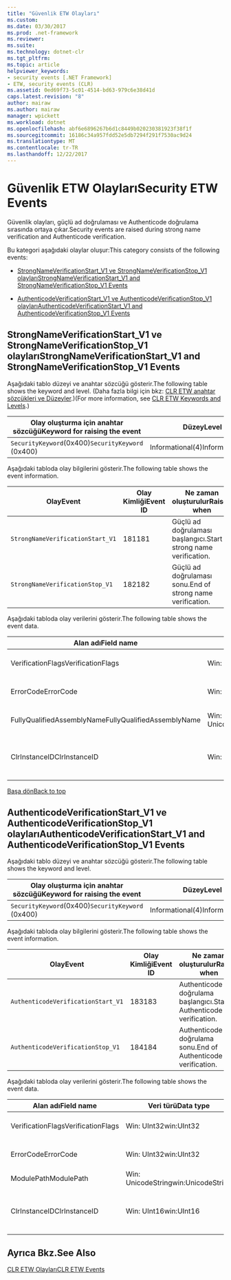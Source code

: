 ```yaml
---
title: "Güvenlik ETW Olayları"
ms.custom: 
ms.date: 03/30/2017
ms.prod: .net-framework
ms.reviewer: 
ms.suite: 
ms.technology: dotnet-clr
ms.tgt_pltfrm: 
ms.topic: article
helpviewer_keywords:
- security events [.NET Framework]
- ETW, security events (CLR)
ms.assetid: 0ed69f73-5c01-4514-bd63-979c6e38d41d
caps.latest.revision: "8"
author: mairaw
ms.author: mairaw
manager: wpickett
ms.workload: dotnet
ms.openlocfilehash: abf6e6896267b6d1c8449b020230381923f38f1f
ms.sourcegitcommit: 16186c34a957fdd52e5db7294f291f7530ac9d24
ms.translationtype: MT
ms.contentlocale: tr-TR
ms.lasthandoff: 12/22/2017
---
```

# <a name="security-etw-events"></a><span data-ttu-id="f994b-102">Güvenlik ETW Olayları</span><span class="sxs-lookup"><span data-stu-id="f994b-102">Security ETW Events</span></span>
<a name="top"></a><span data-ttu-id="f994b-103">Güvenlik olayları, güçlü ad doğrulaması ve Authenticode doğrulama sırasında ortaya çıkar.</span><span class="sxs-lookup"><span data-stu-id="f994b-103">Security events are raised during strong name verification and Authenticode verification.</span></span>  
  
 <span data-ttu-id="f994b-104">Bu kategori aşağıdaki olaylar oluşur:</span><span class="sxs-lookup"><span data-stu-id="f994b-104">This category consists of the following events:</span></span>  
  
-   [<span data-ttu-id="f994b-105">StrongNameVerificationStart_V1 ve StrongNameVerificationStop_V1 olayları</span><span class="sxs-lookup"><span data-stu-id="f994b-105">StrongNameVerificationStart_V1 and StrongNameVerificationStop_V1 Events</span></span>](#strongnameverificationstart_v1_and_strongnameverificationstop_v1_events)  
  
-   [<span data-ttu-id="f994b-106">AuthenticodeVerificationStart_V1 ve AuthenticodeVerificationStop_V1 olayları</span><span class="sxs-lookup"><span data-stu-id="f994b-106">AuthenticodeVerificationStart_V1 and AuthenticodeVerificationStop_V1 Events</span></span>](#authenticodeverificationstart_v1_and_authenticodeverificationstop_v1_events)  
  
<a name="strongnameverificationstart_v1_and_strongnameverificationstop_v1_events"></a>   
## <a name="strongnameverificationstartv1-and-strongnameverificationstopv1-events"></a><span data-ttu-id="f994b-107">StrongNameVerificationStart_V1 ve StrongNameVerificationStop_V1 olayları</span><span class="sxs-lookup"><span data-stu-id="f994b-107">StrongNameVerificationStart_V1 and StrongNameVerificationStop_V1 Events</span></span>  
 <span data-ttu-id="f994b-108">Aşağıdaki tablo düzeyi ve anahtar sözcüğü gösterir.</span><span class="sxs-lookup"><span data-stu-id="f994b-108">The following table shows the keyword and level.</span></span> <span data-ttu-id="f994b-109">(Daha fazla bilgi için bkz: [CLR ETW anahtar sözcükleri ve Düzeyler](../../../docs/framework/performance/clr-etw-keywords-and-levels.md).)</span><span class="sxs-lookup"><span data-stu-id="f994b-109">(For more information, see [CLR ETW Keywords and Levels](../../../docs/framework/performance/clr-etw-keywords-and-levels.md).)</span></span>  
  
|<span data-ttu-id="f994b-110">Olay oluşturma için anahtar sözcüğü</span><span class="sxs-lookup"><span data-stu-id="f994b-110">Keyword for raising the event</span></span>|<span data-ttu-id="f994b-111">Düzey</span><span class="sxs-lookup"><span data-stu-id="f994b-111">Level</span></span>|  
|-----------------------------------|-----------|  
|<span data-ttu-id="f994b-112">`SecurityKeyword`(0x400)</span><span class="sxs-lookup"><span data-stu-id="f994b-112">`SecurityKeyword` (0x400)</span></span>|<span data-ttu-id="f994b-113">Informational(4)</span><span class="sxs-lookup"><span data-stu-id="f994b-113">Informational(4)</span></span>|  
  
 <span data-ttu-id="f994b-114">Aşağıdaki tabloda olay bilgilerini gösterir.</span><span class="sxs-lookup"><span data-stu-id="f994b-114">The following table shows the event information.</span></span>  
  
|<span data-ttu-id="f994b-115">Olay</span><span class="sxs-lookup"><span data-stu-id="f994b-115">Event</span></span>|<span data-ttu-id="f994b-116">Olay Kimliği</span><span class="sxs-lookup"><span data-stu-id="f994b-116">Event ID</span></span>|<span data-ttu-id="f994b-117">Ne zaman oluşturulur</span><span class="sxs-lookup"><span data-stu-id="f994b-117">Raised when</span></span>|  
|-----------|--------------|-----------------|  
|`StrongNameVerificationStart_V1`|<span data-ttu-id="f994b-118">181</span><span class="sxs-lookup"><span data-stu-id="f994b-118">181</span></span>|<span data-ttu-id="f994b-119">Güçlü ad doğrulaması başlangıcı.</span><span class="sxs-lookup"><span data-stu-id="f994b-119">Start of strong name verification.</span></span>|  
|`StrongNameVerificationStop_V1`|<span data-ttu-id="f994b-120">182</span><span class="sxs-lookup"><span data-stu-id="f994b-120">182</span></span>|<span data-ttu-id="f994b-121">Güçlü ad doğrulaması sonu.</span><span class="sxs-lookup"><span data-stu-id="f994b-121">End of strong name verification.</span></span>|  
  
 <span data-ttu-id="f994b-122">Aşağıdaki tabloda olay verilerini gösterir.</span><span class="sxs-lookup"><span data-stu-id="f994b-122">The following table shows the event data.</span></span>  
  
|<span data-ttu-id="f994b-123">Alan adı</span><span class="sxs-lookup"><span data-stu-id="f994b-123">Field name</span></span>|<span data-ttu-id="f994b-124">Veri türü</span><span class="sxs-lookup"><span data-stu-id="f994b-124">Data type</span></span>|<span data-ttu-id="f994b-125">Açıklama</span><span class="sxs-lookup"><span data-stu-id="f994b-125">Description</span></span>|  
|----------------|---------------|-----------------|  
|<span data-ttu-id="f994b-126">VerificationFlags</span><span class="sxs-lookup"><span data-stu-id="f994b-126">VerificationFlags</span></span>|<span data-ttu-id="f994b-127">Win: UInt32</span><span class="sxs-lookup"><span data-stu-id="f994b-127">win:UInt32</span></span>|<span data-ttu-id="f994b-128">Doğrulama bayraklar.</span><span class="sxs-lookup"><span data-stu-id="f994b-128">The verification flags.</span></span>|  
|<span data-ttu-id="f994b-129">ErrorCode</span><span class="sxs-lookup"><span data-stu-id="f994b-129">ErrorCode</span></span>|<span data-ttu-id="f994b-130">Win: UInt32</span><span class="sxs-lookup"><span data-stu-id="f994b-130">win:UInt32</span></span>|<span data-ttu-id="f994b-131">HResult hata kodu.</span><span class="sxs-lookup"><span data-stu-id="f994b-131">The HResult error code.</span></span>|  
|<span data-ttu-id="f994b-132">FullyQualifiedAssemblyName</span><span class="sxs-lookup"><span data-stu-id="f994b-132">FullyQualifiedAssemblyName</span></span>|<span data-ttu-id="f994b-133">Win: UnicodeString</span><span class="sxs-lookup"><span data-stu-id="f994b-133">win:UnicodeString</span></span>|<span data-ttu-id="f994b-134">Tam nitelikli derleme adı.</span><span class="sxs-lookup"><span data-stu-id="f994b-134">The fully qualified assembly name.</span></span>|  
|<span data-ttu-id="f994b-135">ClrInstanceID</span><span class="sxs-lookup"><span data-stu-id="f994b-135">ClrInstanceID</span></span>|<span data-ttu-id="f994b-136">Win: UInt16</span><span class="sxs-lookup"><span data-stu-id="f994b-136">win:UInt16</span></span>|<span data-ttu-id="f994b-137">CLR veya CoreCLR örneği için benzersiz kimlik.</span><span class="sxs-lookup"><span data-stu-id="f994b-137">Unique ID for the instance of CLR or CoreCLR.</span></span>|  
  
 [<span data-ttu-id="f994b-138">Başa dön</span><span class="sxs-lookup"><span data-stu-id="f994b-138">Back to top</span></span>](#top)  
  
<a name="authenticodeverificationstart_v1_and_authenticodeverificationstop_v1_events"></a>   
## <a name="authenticodeverificationstartv1-and-authenticodeverificationstopv1-events"></a><span data-ttu-id="f994b-139">AuthenticodeVerificationStart_V1 ve AuthenticodeVerificationStop_V1 olayları</span><span class="sxs-lookup"><span data-stu-id="f994b-139">AuthenticodeVerificationStart_V1 and AuthenticodeVerificationStop_V1 Events</span></span>  
 <span data-ttu-id="f994b-140">Aşağıdaki tablo düzeyi ve anahtar sözcüğü gösterir.</span><span class="sxs-lookup"><span data-stu-id="f994b-140">The following table shows the keyword and level.</span></span>  
  
|<span data-ttu-id="f994b-141">Olay oluşturma için anahtar sözcüğü</span><span class="sxs-lookup"><span data-stu-id="f994b-141">Keyword for raising the event</span></span>|<span data-ttu-id="f994b-142">Düzey</span><span class="sxs-lookup"><span data-stu-id="f994b-142">Level</span></span>|  
|-----------------------------------|-----------|  
|<span data-ttu-id="f994b-143">`SecurityKeyword`(0x400)</span><span class="sxs-lookup"><span data-stu-id="f994b-143">`SecurityKeyword` (0x400)</span></span>|<span data-ttu-id="f994b-144">Informational(4)</span><span class="sxs-lookup"><span data-stu-id="f994b-144">Informational(4)</span></span>|  
  
 <span data-ttu-id="f994b-145">Aşağıdaki tabloda olay bilgilerini gösterir.</span><span class="sxs-lookup"><span data-stu-id="f994b-145">The following table shows the event information.</span></span>  
  
|<span data-ttu-id="f994b-146">Olay</span><span class="sxs-lookup"><span data-stu-id="f994b-146">Event</span></span>|<span data-ttu-id="f994b-147">Olay Kimliği</span><span class="sxs-lookup"><span data-stu-id="f994b-147">Event ID</span></span>|<span data-ttu-id="f994b-148">Ne zaman oluşturulur</span><span class="sxs-lookup"><span data-stu-id="f994b-148">Raised when</span></span>|  
|-----------|--------------|-----------------|  
|`AuthenticodeVerificationStart_V1`|<span data-ttu-id="f994b-149">183</span><span class="sxs-lookup"><span data-stu-id="f994b-149">183</span></span>|<span data-ttu-id="f994b-150">Authenticode doğrulama başlangıcı.</span><span class="sxs-lookup"><span data-stu-id="f994b-150">Start of Authenticode verification.</span></span>|  
|`AuthenticodeVerificationStop_V1`|<span data-ttu-id="f994b-151">184</span><span class="sxs-lookup"><span data-stu-id="f994b-151">184</span></span>|<span data-ttu-id="f994b-152">Authenticode doğrulama sonu.</span><span class="sxs-lookup"><span data-stu-id="f994b-152">End of Authenticode verification.</span></span>|  
  
 <span data-ttu-id="f994b-153">Aşağıdaki tabloda olay verilerini gösterir.</span><span class="sxs-lookup"><span data-stu-id="f994b-153">The following table shows the event data.</span></span>  
  
|<span data-ttu-id="f994b-154">Alan adı</span><span class="sxs-lookup"><span data-stu-id="f994b-154">Field name</span></span>|<span data-ttu-id="f994b-155">Veri türü</span><span class="sxs-lookup"><span data-stu-id="f994b-155">Data type</span></span>|<span data-ttu-id="f994b-156">Açıklama</span><span class="sxs-lookup"><span data-stu-id="f994b-156">Description</span></span>|  
|----------------|---------------|-----------------|  
|<span data-ttu-id="f994b-157">VerificationFlags</span><span class="sxs-lookup"><span data-stu-id="f994b-157">VerificationFlags</span></span>|<span data-ttu-id="f994b-158">Win: UInt32</span><span class="sxs-lookup"><span data-stu-id="f994b-158">win:UInt32</span></span>|<span data-ttu-id="f994b-159">Doğrulama bayraklar.</span><span class="sxs-lookup"><span data-stu-id="f994b-159">The verification flags.</span></span>|  
|<span data-ttu-id="f994b-160">ErrorCode</span><span class="sxs-lookup"><span data-stu-id="f994b-160">ErrorCode</span></span>|<span data-ttu-id="f994b-161">Win: UInt32</span><span class="sxs-lookup"><span data-stu-id="f994b-161">win:UInt32</span></span>|<span data-ttu-id="f994b-162">HResult hata kodu.</span><span class="sxs-lookup"><span data-stu-id="f994b-162">The HResult error code.</span></span>|  
|<span data-ttu-id="f994b-163">ModulePath</span><span class="sxs-lookup"><span data-stu-id="f994b-163">ModulePath</span></span>|<span data-ttu-id="f994b-164">Win: UnicodeString</span><span class="sxs-lookup"><span data-stu-id="f994b-164">win:UnicodeString</span></span>|<span data-ttu-id="f994b-165">Modül yolu.</span><span class="sxs-lookup"><span data-stu-id="f994b-165">The module path.</span></span>|  
|<span data-ttu-id="f994b-166">ClrInstanceID</span><span class="sxs-lookup"><span data-stu-id="f994b-166">ClrInstanceID</span></span>|<span data-ttu-id="f994b-167">Win: UInt16</span><span class="sxs-lookup"><span data-stu-id="f994b-167">win:UInt16</span></span>|<span data-ttu-id="f994b-168">CLR veya CoreCLR örneği için benzersiz kimlik.</span><span class="sxs-lookup"><span data-stu-id="f994b-168">Unique ID for the instance of CLR or CoreCLR.</span></span>|  
  
## <a name="see-also"></a><span data-ttu-id="f994b-169">Ayrıca Bkz.</span><span class="sxs-lookup"><span data-stu-id="f994b-169">See Also</span></span>  
 [<span data-ttu-id="f994b-170">CLR ETW Olayları</span><span class="sxs-lookup"><span data-stu-id="f994b-170">CLR ETW Events</span></span>](../../../docs/framework/performance/clr-etw-events.md)
